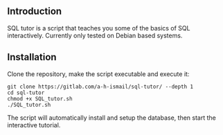 ## Introduction
SQL tutor is a script that teaches you some of the basics of SQL interactively. Currently only tested on Debian based systems.

## Installation
Clone the repository, make the script executable and execute it:
```
git clone https://gitlab.com/a-h-ismail/sql-tutor/ --depth 1
cd sql-tutor
chmod +x SQL_tutor.sh
./SQL_tutor.sh
```

The script will automatically install and setup the database, then start the interactive tutorial.
